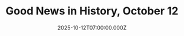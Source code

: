 ---
title: "Good News in History, October 12"
date: 2025-10-12T07:00:00.000Z
category: Human Kindness
externalLink: "https://www.goodnewsnetwork.org/events061012/"
image: ""
excerpt: "80 years ago today, Desmond Doss became the only conscientious objector to win the Medal of Honor after saving an estimated 75 men during the Battle of Hacksaw Ridge in the invasion of Okinawa. Doss refused to carry a weapon into combat because of his personal beliefs as a Seventh-day Adventist against killing. He consequently […] The post Good News…"
---